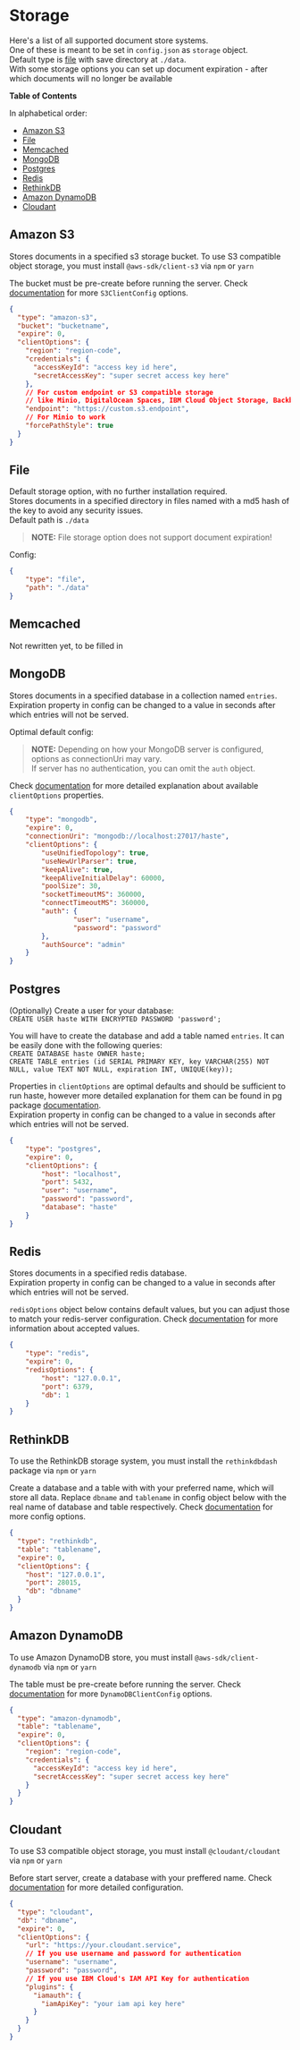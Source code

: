 # Storage

Here's a list of all supported document store systems.  
One of these is meant to be set in `config.json` as `storage` object.  
Default type is [file](#file) with save directory at `./data`.  
With some storage options you can set up document expiration - after which documents will no longer be available

**Table of Contents**

In alphabetical order:

- [Amazon S3](#amazon-s3)
- [File](#file)
- [Memcached](#memcached)
- [MongoDB](#mongodb)
- [Postgres](#postgres)
- [Redis](#redis)
- [RethinkDB](#rethinkdb)
- [Amazon DynamoDB](#amazon-dynamodb)
- [Cloudant](#cloudant)


## Amazon S3

Stores documents in a specified s3 storage bucket.
To use S3 compatible object storage, you must install `@aws-sdk/client-s3` via `npm` or `yarn`

The bucket must be pre-create before running the server.
Check [documentation](https://docs.aws.amazon.com/AWSJavaScriptSDK/v3/latest/clients/client-s3/interfaces/s3clientconfig.html) for more `S3ClientConfig` options.

```json
{
  "type": "amazon-s3",
  "bucket": "bucketname",
  "expire": 0,
  "clientOptions": {
    "region": "region-code",
    "credentials": {
      "accessKeyId": "access key id here",
      "secretAccessKey": "super secret access key here"
    },
    // For custom endpoint or S3 compatible storage 
    // like Minio, DigitalOcean Spaces, IBM Cloud Object Storage, Backblaze B2 cloud storage...
    "endpoint": "https://custom.s3.endpoint",
    // For Minio to work
    "forcePathStyle": true
  }
}
```


## File

Default storage option, with no further installation required.  
Stores documents in a specified directory in files named with a md5 hash of the key to avoid any security issues.  
Default path is `./data`  
> **NOTE:** File storage option does not support document expiration!

Config:

```json
{
	"type": "file",
	"path": "./data"
}
```


## Memcached

Not rewritten yet, to be filled in


## MongoDB

Stores documents in a specified database in a collection named `entries`.  
Expiration property in config can be changed to a value in seconds after which entries will not be served.

Optimal default config:  
> **NOTE:** Depending on how your MongoDB server is configured, options as connectionUri may vary.  
If server has no authentication, you can omit the `auth` object.  

Check [documentation](https://mongodb.github.io/node-mongodb-native/3.5/api/MongoClient.html) for more detailed explanation about available `clientOptions` properties.

```json
{
	"type": "mongodb",
	"expire": 0,
	"connectionUri": "mongodb://localhost:27017/haste",
	"clientOptions": {
		"useUnifiedTopology": true,
		"useNewUrlParser": true,
		"keepAlive": true,
		"keepAliveInitialDelay": 60000,
		"poolSize": 30,
		"socketTimeoutMS": 360000,
		"connectTimeoutMS": 360000,
		"auth": {
				"user": "username",
				"password": "password"
		},
		"authSource": "admin"
	}
}
```


## Postgres

(Optionally) Create a user for your database:  
`CREATE USER haste WITH ENCRYPTED PASSWORD 'password';`

You will have to create the database and add a table named `entries`. It can be easily done with the following queries:  
`CREATE DATABASE haste OWNER haste;`  
`CREATE TABLE entries (id SERIAL PRIMARY KEY, key VARCHAR(255) NOT NULL, value TEXT NOT NULL, expiration INT, UNIQUE(key));`

Properties in `clientOptions` are optimal defaults and should be sufficient to run haste, however more detailed explanation for them can be found in pg package [documentation](https://node-postgres.com/api/client).  
Expiration property in config can be changed to a value in seconds after which entries will not be served.

```json
{
	"type": "postgres",
	"expire": 0,
	"clientOptions": {
		"host": "localhost",
		"port": 5432,
		"user": "username",
		"password": "password",
		"database": "haste"
	}
}
```

## Redis

Stores documents in a specified redis database.  
Expiration property in config can be changed to a value in seconds after which entries will not be served.

`redisOptions` object below contains default values, but you can adjust those to match your redis-server configuration. Check [documentation](https://github.com/luin/ioredis/blob/master/API.md#new-redisport-host-options) for more information about accepted values.

```json
{
	"type": "redis",
	"expire": 0,
	"redisOptions": {
		"host": "127.0.0.1",
		"port": 6379,
		"db": 1
	}
}
```

## RethinkDB

To use the RethinkDB storage system, you must install the `rethinkdbdash` package via `npm` or `yarn`

Create a database and a table with with your preferred name, which will store all data.
Replace `dbname` and `tablename` in config object below with the real name of database and table respectively.
Check [documentation](https://github.com/neumino/rethinkdbdash#new-features-and-differences) for more config options.

```json
{
  "type": "rethinkdb",
  "table": "tablename",
  "expire": 0,
  "clientOptions": {
    "host": "127.0.0.1",
    "port": 28015,
    "db": "dbname"
  }
}
```

## Amazon DynamoDB

To use Amazon DynamoDB store, you must install `@aws-sdk/client-dynamodb` via `npm` or `yarn`

The table must be pre-create before running the server.
Check [documentation](https://docs.aws.amazon.com/AWSJavaScriptSDK/v3/latest/clients/client-dynamodb/interfaces/dynamodbclientconfig.html) for more `DynamoDBClientConfig` options.

```json
{
  "type": "amazon-dynamodb",
  "table": "tablename",
  "expire": 0,
  "clientOptions": {
    "region": "region-code",
    "credentials": {
      "accessKeyId": "access key id here",
      "secretAccessKey": "super secret access key here"
    }
  }
}
```

## Cloudant

To use S3 compatible object storage, you must install `@cloudant/cloudant` via `npm` or `yarn`

Before start server, create a database with your preffered name.
Check [documentation](https://github.com/cloudant/nodejs-cloudant/blob/master/README.md) for more detailed configuration.

```json
{
  "type": "cloudant",
  "db": "dbname",
  "expire": 0,
  "clientOptions": {
    "url": "https://your.cloudant.service",
    // If you use username and password for authentication
    "username": "username",
    "password": "password",
    // If you use IBM Cloud's IAM API Key for authentication
    "plugins": {
      "iamauth": {
        "iamApiKey": "your iam api key here"
      }
    }
  }
}

```